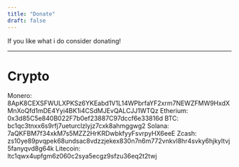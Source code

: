 ```yaml
---
title: "Donate"
draft: false
---
```

If you like what i do consider donating!

---

# Crypto
Monero: 8ApK8CEXSFWULXPKSz6YKEabd1V1L14WPbrfaYF2xrm7NEWZFMW9HxdXMnXoQfd1mDE4Yyi4BK1i4CSdMJEvQALCJJ1WTQz
Etherium: 0x3d85C5e840B022F7b0ef23887C97dccf6e33816d
BTC: bc1qc3tnxx6s9rfj7ueturclzlyjz7cxk8ahmggwg2
Solana: 7aQKFBM7f34xkM7s5MZZ2HrKRDwbkfyyFsvrpyHX6eeE
Zcash: zs10ye89pvqpek68undsac8vdzzjekex830n7n6m772vnkvl8hr4svky6hjkyltvj5fanyqvd8g64k
Litecoin: ltc1qwx4upfgm6z060c2sya5ecgz9sfzu36eq2t2twj